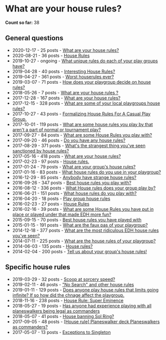 # What are your house rules?

**Count so far:** 38

## General questions

* 2020-12-17 - 25 posts - [What are your house rules?](https://www.reddit.com/r/EDH/comments/kestoc/what_are_your_house_rules/)
* 2020-08-21 - 36 posts - [House Rules](https://www.reddit.com/r/EDH/comments/ie4wwn/house_rules/)
* 2019-10-27 - ongoing - [What unique rules do each of your play groups have?](https://www.reddit.com/r/EDH/comments/do14tk/what_unique_rules_do_each_of_your_play_groups_have/)
* 2019-04-28 - 40 posts - [Interesting House Rules?](https://www.reddit.com/r/EDH/comments/bidzzt/interesting_house_rules/)
* 2019-04-27 - 361 posts - [Worst houserules ever?](https://www.reddit.com/r/EDH/comments/bi1wt5/worst_houserules_ever/)
* 2019-03-07 - 71 posts - [How does your playgroup decide on house rules?](https://www.reddit.com/r/EDH/comments/ayc6in/how_does_your_playgroup_decide_on_house_rules/)
* 2018-05-26 - 7 posts - [What are your house rules ?](https://www.reddit.com/r/EDH/comments/8mdud5/what_are_your_house_rules/)
* 2017-12-28 - 167 posts - [What are your house rules?](https://www.reddit.com/r/EDH/comments/7mmzz5/what_are_your_house_rules/)
* 2017-12-15 - 328 posts - [What are some of your local playgroups house rules?](https://www.reddit.com/r/EDH/comments/7jzucy/what_are_some_of_your_local_playgroups_house_rules/)
* 2017-10-27 - 43 posts - [Formalizing House Rules For A Casual Play Group.](https://www.reddit.com/r/EDH/comments/78wtrm/formalizing_house_rules_for_a_casual_play_group/)
* 2017-10-01 - 119 posts - [What are some house rules you play by that aren't a part of normal or tournament play?](https://www.reddit.com/r/EDH/comments/7a0i6q/what_are_some_house_rules_you_play_by_that_arent/)
* 2017-09-27 - 84 posts - [What are some House Rules you play with?](https://www.reddit.com/r/EDH/comments/72u65s/what_are_some_house_rules_you_play_with/)
* 2017-09-20 - 46 posts - [Do you have any house rules?](https://www.reddit.com/r/EDH/comments/71e1ak/do_you_have_any_house_rules/)
* 2017-08-29 - 371 posts - [What's the strangest thing you've seen sanctioned by house rules?](https://www.reddit.com/r/EDH/comments/6wnuxw/whats_the_strangest_thing_youve_seen_sanctioned/)
* 2017-05-16 - 418 posts - [What are your house rules?](https://www.reddit.com/r/EDH/comments/6bh96g/what_are_your_house_rules/)
* 2017-02-23 - 97 posts - [House rules.](https://www.reddit.com/r/EDH/comments/5vrupf/house_rules/)
* 2017-01-24 - 79 posts - [What are your group's house rules?](https://www.reddit.com/r/EDH/comments/5pyqej/what_are_your_groups_house_rules/)
* 2017-01-16 - 83 posts - [What house rules do you use in your playgroup?](https://www.reddit.com/r/EDH/comments/5oa3rn/what_house_rules_do_you_use_in_your_playgroup/)
* 2016-12-29 - 85 posts - [Anybody have strange house rules?](https://www.reddit.com/r/EDH/comments/5ktszm/anybody_have_strange_house_rules/)
* 2016-09-26 - 347 posts - [Best house rules you play with?](https://www.reddit.com/r/EDH/comments/54jhl1/best_house_rules_you_play_with/)
* 2016-08-12 - 336 posts - [What House rules does your group play by?](https://www.reddit.com/r/EDH/comments/4xcwpv/what_house_rules_does_your_group_play_by/)
* 2016-06-21 - 151 posts - [What house rules do you play with?](https://www.reddit.com/r/EDH/comments/4ke426/what_house_rules_do_you_play_with/)
* 2016-04-20 - 18 posts - [Play group house rules](https://www.reddit.com/r/EDH/comments/4fpdvp/play_group_house_rules/)
* 2016-02-23 - 27 posts - [House Rules](https://www.reddit.com/r/EDH/comments/478m7s/house_rules/)
* 2016-02-16 - 39 posts - [What are some House Rules you have put in place or played under that made EDH more fun?](https://www.reddit.com/r/EDH/comments/464zac/what_are_some_house_rules_you_have_put_in_place/)
* 2015-09-15 - 70 posts - [Best house rules you have played with](https://www.reddit.com/r/EDH/comments/3l1foo/best_house_rules_you_have_played_with/)
* 2015-01-15 - 191 posts - [What are the faux pas of your playgroup?](https://www.reddit.com/r/EDH/comments/2shdt6/what_are_the_faux_pas_of_your_playgroup/)
* 2014-12-18 - 377 posts - [What are the most ridiculous EDH house rules you've seen?](https://www.reddit.com/r/EDH/comments/2pq2qz/what_are_the_most_ridiculous_edh_house_rules/)
* 2014-07-11 - 225 posts - [What are the house rules of your playgroup?](https://www.reddit.com/r/EDH/comments/2aec33/what_are_the_house_rules_of_your_playgroup/)
* 2014-06-03 - 135 posts - [House rules?](https://www.reddit.com/r/EDH/comments/277th7/house_rules/)
* 2014-02-04 - 200 posts - [Tell us about your group's house rules!](https://www.reddit.com/r/EDH/comments/1wzys1/tell_us_about_your_groups_house_rules/)

## Specific house rules

* 2019-03-29 - 32 posts - [Scoop at sorcery speed?](https://www.reddit.com/r/EDH/comments/b71onh/scoop_at_sorcery_speed/)
* 2019-02-11 - 46 posts - ["No Search" and other house rules](https://www.reddit.com/r/EDH/comments/apgp9v/no_search_and_other_house_rules/)
* 2019-01-11 - 129 posts - [Does anyone play house rules that limits going infinite? If so how did the chnage affect the playgroup.](https://www.reddit.com/r/EDH/comments/af1838/does_anyone_play_house_rules_that_limits_going/)
* 2018-11-16 - 238 posts - [House Rule: Super Eminence](https://www.reddit.com/r/EDH/comments/9xj6xh/house_rule_super_eminence/)
* 2018-05-27 - 19 posts - [Has anyone had experience playing with all planeswalkers being legal as commanders](https://www.reddit.com/r/EDH/comments/8mg7vg/has_anyone_had_experience_playing_with_all/)
* 2018-05-07 - 41 posts - [House banning Sol Ring?](https://www.reddit.com/r/EDH/comments/8hntfh/house_banning_sol_ring/)
* 2017-09-05 - 48 posts - [\[House rule\] Planeswalker deck Planeswalkers as commanders?](https://www.reddit.com/r/EDH/comments/6y8zn7/house_rule_planeswalker_deck_planeswalkers_as/)
* 2017-05-07 - 13 posts - [Exceptions to Singleton](https://www.reddit.com/r/EDH/comments/8hkvc3/exceptions_to_singleton/)
